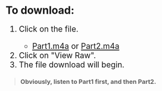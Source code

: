 # To download:
<ol style="font-size: 1.5em;">
<li>Click on the file.</li>
<ul><li><a href="https://github.com/Danebrouwer97/ISM354Master/blob/master/Project%20Recording/Part1.m4a">Part1.m4a</a> or <a href="https://github.com/Danebrouwer97/ISM354Master/blob/master/Project%20Recording/Part2.m4a">Part2.m4a</a></li></ul>
<li>Click on "View Raw".</li>
<li>The file download will begin.</li>
</ol>

> ### Obviously, listen to Part1 first, and then Part2.